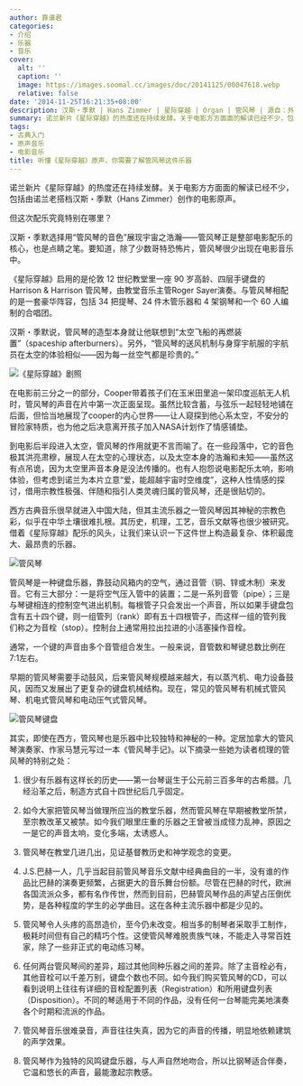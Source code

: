 ```yaml
---
author: 靠谱君
categories:
- 介绍
- 乐器
- 音乐
cover:
  alt: ''
  caption: ''
  image: https://images.soomal.cc/images/doc/20141125/00047618.webp
  relative: false
date: '2014-11-25T16:21:35+08:00'
description: 汉斯・季默 | Hans Zimmer | 星际穿越 | Organ | 管风琴 | 源自：外滩画报-靠谱 | 版权：转载 |  平均/总评分：09.59/163
summary: 诺兰新片《星际穿越》的热度还在持续发酵。关于电影方方面面的解读已经不少，包括由诺兰老搭档汉斯・季默（Hans Zimmer）创作的电影原声。但这次配乐究竟特别在哪里？汉斯・季默选择用“管风琴的音色”展现宇宙之浩瀚――管风琴正是整部电影配乐的核心，也是点睛之笔……
tags:
- 古典入门
- 原声音乐
- 电影音乐
title: 听懂《星际穿越》原声，你需要了解管风琴这件乐器
---
```


诺兰新片《星际穿越》的热度还在持续发酵。关于电影方方面面的解读已经不少，包括由诺兰老搭档汉斯・季默（Hans Zimmer）创作的电影原声。

但这次配乐究竟特别在哪里？

汉斯・季默选择用“管风琴的音色”展现宇宙之浩瀚――管风琴正是整部电影配乐的核心，也是点睛之笔。要知道，除了少数哥特恐怖片，管风琴很少出现在电影音乐中。 

《星际穿越》启用的是伦敦 12 世纪教堂里一座 90 岁高龄、四层手键盘的 Harrison & Harrison 管风琴，由教堂音乐主管Roger Sayer演奏。与管风琴相配的是一套豪华阵容，包括 34 把提琴、24 件木管乐器和 4 架钢琴和一个 60 人编制的合唱团。

汉斯・季默说，管风琴的造型本身就让他联想到“太空飞船的再燃装置”（spaceship afterburners）。另外，“管风琴的送风机制与身穿宇航服的宇航员在太空的体验相似――因为每一丝空气都是珍贵的。”

![《星际穿越》剧照](https://images.soomal.cc/images/doc/20141125/00047615.webp)





在电影前三分之一的部分，Cooper带着孩子们在玉米田里追一架印度巡航无人机时，管风琴的声音在片中第一次正面呈现。虽然比较含蓄，与弦乐一起轻轻地铺在后面，但恰当地展现了cooper的内心世界――让人窥探到他心系太空，不安分的冒险家特质，也为他之后决意离开孩子加入NASA计划作了情感铺垫。

到电影后半段进入太空，管风琴的作用就更不言而喻了。在一些段落中，它的音色极其洪亮肃穆，展现人在太空的心理状态，以及太空本身的浩瀚和未知――虽然这有点吊诡，因为太空里声音本身是没法传播的。也有人抱怨说电影配乐太响，影响体验，但考虑到诺兰为本片立意“爱，能超越宇宙时空维度”，这种人性情感的探讨，借用宗教性极强、伴随和指引人类灵魂归属的管风琴，还是很贴切的。

西方古典音乐很早就进入中国大陆，但其主流乐器之一管风琴因其神秘的宗教色彩，似乎在中华土壤很难扎根。其历史，机理，工艺，音乐文献等也很少被研究。借着《星际穿越》配乐的风头，让我们来认识一下这件世上构造最复杂、体积最庞大、最昂贵的乐器。

![管风琴](https://images.soomal.cc/images/doc/20141125/00047616.webp)





管风琴是一种键盘乐器，靠鼓动风箱内的空气，通过音管（铜、锌或木制）来发音。它有三大部分：一是将空气压入管中的装置；二是一系列音管（pipe）；三是与琴键相连的控制空气进出机制。每根管子只会发出一个声音，所以如果手键盘包含有五十四个键，则一组管列（rank）即有五十四根管子，而这样一组的管列我们称之为音栓（stop）。控制台上通常用拉出拉进的小活塞操作音栓。

通常，一个键的声音由多个音管组合发生。一般来说，音管数和琴键总数比例在7:1左右。

早期的管风琴需要手动鼓风，后来管风琴规模越来越大，有以蒸汽机、电力设备鼓风，因而又发展出了更复杂的键盘机械结构。现在，常见的管风琴有机械式管风琴、机电式管风琴和电动压气式管风琴。

![管风琴键盘](https://images.soomal.cc/images/doc/20141125/00047617.webp)





其实，即使在西方，管风琴也是乐器中比较独特和神秘的一种。定居加拿大的管风琴演奏家、作家马慧元写过一本《管风琴手记》。以下摘录一些她为读者梳理的管风琴的特别之处：

1. 很少有乐器有这样长的历史――第一台琴诞生于公元前三百多年的古希腊。几经沿革之后，制造方式自十四世纪后几乎固定。

2. 如今大家把管风琴当做理所应当的教堂乐器，然而管风琴在早期被教堂所禁，至宗教改革又被禁。如今我们眼里庄重的乐器之王曾被当成怪力乱神，原因之一是它的声音太响，变化多端，太诱惑人。

3. 管风琴在教堂几进几出，见证基督教历史和神学观念的变更。

4. J.S.巴赫一人，几乎当起目前管风琴音乐文献中经典曲目的一半，没有谁的作品比巴赫的演奏更频繁，占据更大的音乐舞台份额。尽管在巴赫的时代，欧洲各国流派众多，都有名作传世，然而到目前，巴赫管风琴作品的声望占压倒优势，是各种程度的学生的必学曲目。这在各种主流乐器中都是少见的。

5. 管风琴令人头疼的高昂造价，至今仍未改变。相当多的制琴者采取手工制作，极耗时间但有自己的精巧个性。这使管风琴难脱贵族气味，不能走入寻常百姓家，除了一些非正式的电动练习琴。

6. 任何两台管风琴间的差异，超过其他同种乐器之间的差异。除了主音栓必有，其他音栓可以千差万别，键盘个数也不同。如今我们购买管风琴的CD，可以看到说明上往往有详细的音栓配置列表（Registration）和所用键盘列表（Disposition）。不同的琴适用于不同的作品，没有任何一台琴能完美地演奏各个时期和流派的作品。

7. 管风琴音乐很难录音，声音往往失真，因为它的声音的传播，明显地依赖建筑的声学效果。

8. 管风琴作为独特的风鸣键盘乐器，与人声自然地吻合，所以比钢琴适合伴奏，它温和悠长的声音，最能激起宗教感。